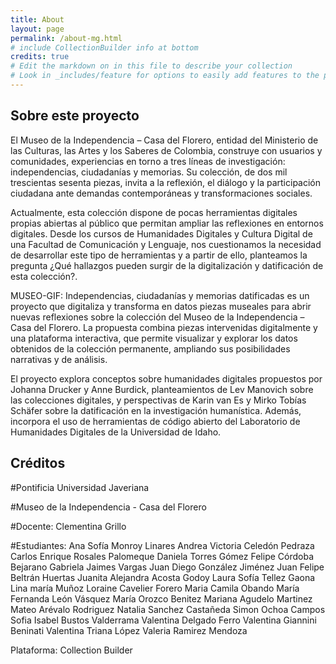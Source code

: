 ```yaml
---
title: About
layout: page
permalink: /about-mg.html
# include CollectionBuilder info at bottom
credits: true
# Edit the markdown on in this file to describe your collection
# Look in _includes/feature for options to easily add features to the page
---
```


## Sobre este proyecto
El Museo de la Independencia – Casa del Florero, entidad del Ministerio de las Culturas, las Artes y los Saberes de Colombia, construye con usuarios y comunidades, experiencias en torno a tres líneas de investigación: independencias, ciudadanías y memorias. Su colección, de dos mil trescientas sesenta piezas, invita a la reflexión, el diálogo y la participación ciudadana ante demandas contemporáneas y transformaciones sociales. 

Actualmente, esta colección dispone de pocas herramientas digitales propias abiertas al público que permitan ampliar las reflexiones en entornos digitales. Desde los cursos de Humanidades Digitales y Cultura Digital de una Facultad de Comunicación y Lenguaje, nos cuestionamos la necesidad de desarrollar este tipo de herramientas y a partir de ello, planteamos la pregunta ¿Qué hallazgos pueden surgir de la digitalización y datificación de esta colección?. 

MUSEO-GIF: Independencias, ciudadanías y memorias datificadas es un proyecto que digitaliza y transforma en datos piezas museales para abrir nuevas reflexiones sobre la colección del Museo de la Independencia – Casa del Florero. La propuesta combina piezas intervenidas digitalmente y una plataforma interactiva, que permite visualizar y explorar los datos obtenidos de la colección permanente, ampliando sus posibilidades narrativas y de análisis.

El proyecto explora conceptos sobre humanidades digitales propuestos por Johanna Drucker y Anne Burdick, planteamientos de Lev Manovich sobre las colecciones digitales, y perspectivas de Karin van Es y Mirko Tobías Schäfer sobre la datificación en la investigación humanística. Además, incorpora el uso de herramientas de código abierto del Laboratorio de Humanidades Digitales de la Universidad de Idaho. 

## Créditos

#Pontificia Universidad Javeriana

#Museo de la Independencia - Casa del Florero

#Docente: 
Clementina Grillo

#Estudiantes: 
Ana Sofía Monroy Linares
Andrea Victoria Celedón Pedraza
Carlos Enrique Rosales Palomeque
Daniela Torres Gómez
Felipe Córdoba Bejarano
Gabriela Jaimes Vargas
Juan Diego González Jiménez
Juan Felipe Beltrán Huertas
Juanita Alejandra Acosta Godoy
Laura Sofía Tellez Gaona
Lina maría Muñoz
Loraine Cavelier Forero
Maria Camila Obando
María Fernanda León Vásquez
María Orozco Benitez
Mariana Agudelo Martinez
Mateo Arévalo Rodriguez
Natalia Sanchez Castañeda
Simon Ochoa Campos
Sofia Isabel Bustos Valderrama
Valentina Delgado Ferro
Valentina Giannini Beninati
Valentina Triana López
Valeria Ramirez Mendoza

Plataforma:
Collection Builder 


